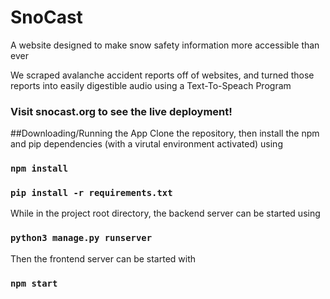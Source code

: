 # SnoCast

A website designed to make snow safety information more accessible than ever

We scraped avalanche accident reports off of websites, and turned those reports into easily digestible audio using a Text-To-Speach Program

### Visit snocast.org to see the live deployment!

##Downloading/Running the App
Clone the repository, then install the npm and pip dependencies (with a virutal environment activated) using

### `npm install`

### `pip install -r requirements.txt`

While in the project root directory, the backend server can be started using

### `python3 manage.py runserver`

Then the frontend server can be started with

### `npm start`
